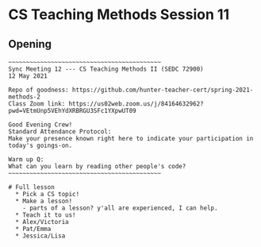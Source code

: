 # CS Teaching Methods Session 11

## Opening
```
~~~~~~~~~~~~~~~~~~~~~~~~~~~~~~~~~~~~~~~~~~~
Sync Meeting 12 --- CS Teaching Methods II (SEDC 72900)
12 May 2021

Repo of goodness: https://github.com/hunter-teacher-cert/spring-2021-methods-2
Class Zoom link: https://us02web.zoom.us/j/84164632962?pwd=VEtmUnp5VEhYdXRBRGU3SFc1YXpwUT09

Good Evening Crew!
Standard Attendance Protocol:
Make your presence known right here to indicate your participation in today's goings-on.

Warm up Q:
What can you learn by reading other people's code?
~~~~~~~~~~~~~~~~~~~~~~~~~~~~~~~~~~~~~~~~~~~

# Full lesson
  * Pick a CS topic!
  * Make a lesson!
    - parts of a lesson? y'all are experienced, I can help.
  * Teach it to us!
  * Alex/Victoria
  * Pat/Emma
  * Jessica/Lisa
